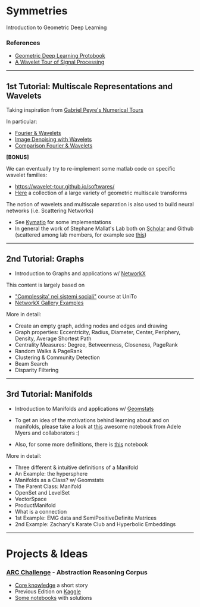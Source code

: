 # Symmetries
Introduction to Geometric Deep Learning

### References 
* [Geometric Deep Learning Protobook](https://arxiv.org/abs/2104.13478)
* [A Wavelet Tour of Signal Processing](https://wavelet-tour.github.io/)


-----
## 1st Tutorial: Multiscale Representations and Wavelets

Taking inspiration from [Gabriel Peyre's Numerical Tours](https://github.com/gpeyre/numerical-tours)

In particular: 

* [Fourier & Wavelets](https://github.com/gpeyre/numerical-tours/blob/master/python/introduction_4_fourier_wavelets.ipynb) 
* [Image Denoising with Wavelets](https://github.com/gpeyre/numerical-tours/blob/master/python/denoisingwav_2_wavelet_2d.ipynb)
* [Comparison Fourier & Wavelets](https://www.samulski.nl/files/wavelets/wavelets.pdf)

__[BONUS]__

We can eventually try to re-implement some matlab code on specific wavelet families: 
* https://wavelet-tour.github.io/softwares/ 
* [Here](http://www.laurent-duval.eu/siva-wits-where-is-the-starlet.html#bandlet) a collection of a large variety of geometric multiscale transforms 

The notion of wavelets and multiscale separation is also used to build neural networks (i.e. Scattering Networks) 
* See [Kymatio](https://www.kymat.io/) for some implementations 
* In general the work of Stephane Mallat's Lab both on [Scholar](https://scholar.google.fr/citations?hl=fr&user=g_YTmSgAAAAJ&view_op=list_works&sortby=pubdate) and Github (scattered among lab members, for example see [this](https://github.com/j-zarka/separation_concentration_deepnets))


-----
## 2nd Tutorial: Graphs 

* Introduction to Graphs and applications w/ [NetworkX](https://networkx.org/)

This content is largely based on

* ["Complessita' nei sistemi sociali"](https://github.com/lordgrilo/complexity-book) course at UniTo
* [NetworkX Gallery Examples](https://networkx.org/documentation/stable/auto_examples/index.html)

More in detail: 

* Create an empty graph, adding nodes and edges and drawing
* Graph properties: Eccentricity, Radius, Diameter, Center, Periphery, Density, Average Shortest Path
* Centrality Measures: Degree, Betweenness, Closeness, PageRank
* Random Walks & PageRank
* Clustering & Community Detection
* Beam Search 
* Disparity Filtering 


----
## 3rd Tutorial: Manifolds

* Introduction to Manifolds and applications w/ [Geomstats](https://geomstats.github.io/)

* To get an idea of the motivations behind learning about and on manifolds, please take a look at [this](https://github.com/geomstats/geomstats/blob/master/notebooks/00_foundations__introduction_to_geomstats.ipynb) awesome notebook from Adele Myers and collaborators :)
* Also, for some more definitions, there is [this](https://github.com/geomstats/geomstats/blob/master/notebooks/01_foundations__manifolds.ipynb) notebook

More in detail:

* Three different & intuitive definitions of a Manifold 
* An Example: the hypersphere
* Manifolds as a Class? w/ Geomstats
* The Parent Class: Manifold
* OpenSet and LevelSet
* VectorSpace
* ProductManifold
* What is a connection 
* 1st Example: EMG data and SemiPositiveDefinite Matrices 
* 2nd Example: Zachary's Karate Club and Hyperbolic Embeddings


-----

# Projects & Ideas



### [ARC Challenge](https://lab42.global/arc/) - Abstraction Reasoning Corpus
* [Core knowledge](https://lab42.global/arc/core-knowledge/) a short story
* Previous Edition on [Kaggle](https://www.kaggle.com/c/abstraction-and-reasoning-challenge)
* [Some notebooks](https://www.kaggle.com/competitions/abstraction-and-reasoning-challenge/code?competitionId=18329&sortBy=scoreAscending) with solutions
